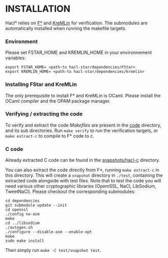 # INSTALLATION

Hacl* relies on [F*](https://github.com/FStarLang/FStar) and [KreMLin](https://github.com/FStarLang/kremlin) for verification.
The submodules are automatically installed when running the makefile targets.

### Environment

Please set FSTAR_HOME and KREMLIN_HOME in your environnement variables:
```
export FSTAR_HOME= <path-to hacl-star/dependencies/FStar>
export KREMLIN_HOME= <path-to hacl-star/dependencies/kremlin>
```

### Installing FStar and KreMLin

The only prerequisite to install F* and KreMLin is OCaml.
Please install the OCaml compiler and the OPAM package manager.

### Verifying / extracting the code

To verify and extract the code *Makefiles* are present in the [code](code) directory, and its sub directories.
Run `make verify` to run the verification targets, or `make extract-c` to compile to F* code to c.

### C code

Already extracted C code can be found in the [snapshots/hacl-c](snapshots/hacl-c) directory.

You can also extract the code directly from F*, running `make extract-c` in this directory.
This will create a `snapshot` directory in `./test`, containing the extracted code alongside with test files.
Note that to test the code you will need various other cryptographic libraries (OpemSSL, NaCl, LibSodium, TweetNaCl). Please checkout the corresponding submodules:

```
cd dependencies
git submodule update --init
cd openssl
./config no-asm
make
cd ../libsodium
./autogen.sh
./configure --disable-asm --enable-opt
make
sudo make install
```

Then simply run `make -C test/snapshot test`.